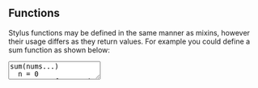 ---
---

<div class="step" markdown="1">

## Functions

Stylus functions may be defined in the same manner as mixins,
however their usage differs as they return values. For example
you could define a sum function as shown below:


<div><textarea class="stylus">
sum(nums...)
  n = 0
  n += num for num in nums

body
  foo: sum(1, 2, 3)
</textarea></div>
</div>
